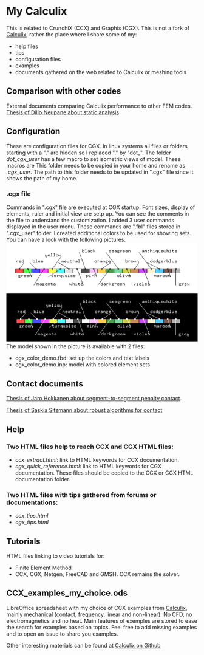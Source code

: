 # My Calculix

This is related to CrunchiX (CCX) and Graphix (CGX). This is not a fork of [Calculix](http://calculix.de/), rather the place where I share some of my:
- help files
- tips
- configuration files
- examples
- documents gathered on the web related to Calculix or meshing tools

## Comparison with other codes
External documents comparing Calculix performance to other FEM codes.
[Thesis of Dilip Neupane about  static analysis](https://www.theseus.fi/bitstream/handle/10024/87106/Neupane_Dilip.pdf)

## Configuration
These are configuration files for CGX. In linux systems all files or folders starting with a "." are hidden so I replaced "." by "dot_".
The folder *dot_cgx_user* has a few macro to set isometric views of model. These macros are This folder needs to be copied in your home and rename as *.cgx_user*. The path to this folder needs to be updated in ".cgx" file since it shows the path of my home.

### .cgx file
Commands in ".cgx" file are executed at CGX startup. Font sizes, display of elements, ruler and initial view are setp up. You can see the comments in the file to understand the customization.
I added 3 user commands displayed in the user menu. These commands are ".fbl" files stored in ".cgx_user" folder.
I created additional colors to be used for showing sets. You can have a look with the following pictures.
![Custom colors with white background](./configuration/custom_color_white_bg.png)
![Custom colors with black background](./configuration/custom_color_black_bg.png)
The model shown in the picture is available with 2 files:
- cgx_color_demo.fbd: set up the colors and text labels
- cgx_color_demo.inp: model with colored element sets

## Contact documents
[Thesis of Jaro Hokkanen about segment-to-segment penalty contact](https://core.ac.uk/download/pdf/80711571.pdf).

[Thesis of Saskia Sitzmann about robust algorithms for contact](https://opus4.kobv.de/opus4-fau/files/7198/dissertation_sitzmann_saskia.pdf)

## Help
### Two HTML files help to reach CCX and CGX HTML files:
- *ccx_extract.html*: link to HTML keywords for CCX documentation.
- *cgx_quick_reference.html*: link to HTML keywords for CGX documentation.
These files should be copied to the CCX or CGX HTML documentation folder.

### Two HTML files with tips gathered from forums or documentations:
- *ccx_tips.html*
- *cgx_tips.html*

## Tutorials
HTML files linking to video tutorials for:
- Finite Element Method
- CCX, CGX, Netgen, FreeCAD and GMSH. CCX remains the solver.

## CCX_examples_my_choice.ods
LibreOffice spreadsheet with my choice of CCX examples from [Calculix](http://calculix.de/), mainly mechanical (contact, frequency, linear and non-linear). No CFD, no electromagnetics and no heat.
Main features of exemples are stored to ease the search for examples based on topics.
Feel free to add missing examples and to open an issue to share you examples.

Other interesting materials can be found at [Calculix on Github](https://github.com/calculix)
